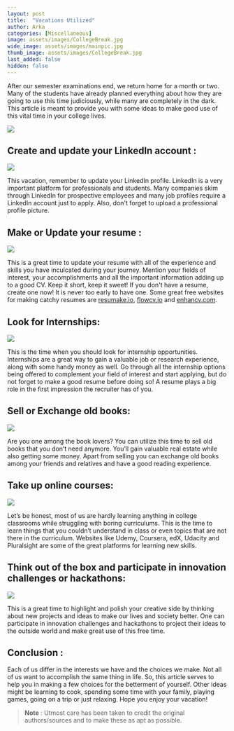 ```yaml
---
layout: post
title:  "Vacations Utilized"
author: Arka
categories: [Miscellaneous]
image: assets/images/CollegeBreak.jpg
wide_image: assets/images/mainpic.jpg
thumb_image: assets/images/CollegeBreak.jpg
last_added: false
hidden: false
---
```

After our semester examinations end, we return home for a month or two. Many of the students have already planned everything about how they are going to use this time judiciously, while many are completely in the dark. This article is meant to provide you with some ideas to make good use of this vital time in your college lives.

![](https://github.com/monsij/insight/raw/master/assets/images/mainpic.jpg)


## Create and update your LinkedIn account :

![](https://github.com/monsij/insight/raw/master/assets/images/linkedin.png)

This vacation, remember to update your LinkedIn profile. LinkedIn is a very important platform for professionals and students. Many companies skim through LinkedIn for prospective employees and many job profiles require a LinkedIn account just to apply. Also, don't forget to upload a professional profile picture.


## Make or Update your resume :

![](https://github.com/monsij/insight/raw/master/assets/images/resume.png)

This is a great time to update your resume with all of the experience and skills you have inculcated during your journey. Mention your fields of interest, your accomplishments and all the important information adding up to a good CV. Keep it short, keep it sweet! If you don't have a resume, create one now! It is never too early to have one. Some great free websites for making catchy resumes are [resumake.io](https://resumake.io/), [flowcv.io](https://flowcv.io/) and [enhancv.com](https://enhancv.com/).


## Look for Internships:

![](https://github.com/monsij/insight/raw/master/assets/images/intern.png)

This is the time when you should look for internship opportunities. Internships are a great way to gain a valuable job or research experience, along with some handy money as well. Go through all the internship options being offered to complement your field of interest and start applying, but do not forget to make a good resume before doing so! A resume plays a big role in the first impression the recruiter has of you.


## Sell or Exchange old books:

![](https://github.com/monsij/insight/raw/master/assets/images/books.png)

Are you one among the book lovers?
You can utilize this time to sell old books that you don’t need anymore. You’ll gain valuable real estate while also getting some money. Apart from selling you can exchange old books among your friends and relatives and have a good reading experience.


## Take up online courses:

![](https://github.com/monsij/insight/raw/master/assets/images/course.png)

Let’s be honest, most of us are hardly learning anything in college classrooms while struggling with boring curriculums. This is the time to learn things that you couldn’t understand in class or even topics that are not there in the curriculum. Websites like Udemy, Coursera, edX, Udacity and Pluralsight are some of the great platforms for learning new skills.


## Think out of the box and participate in innovation challenges or hackathons:

![](https://github.com/monsij/insight/raw/master/assets/images/hackathon.jpg)

This is a great time to highlight and polish your creative side by thinking about new projects and ideas to make our lives and society better. One can participate in innovation challenges and hackathons to project their ideas to the outside world and make great use of this free time.


## Conclusion :

Each of us differ in the interests we have and the choices we make. Not all of us want to accomplish the same thing in life. So, this article serves to help you in making a few choices for the betterment of yourself. Other ideas might be learning to cook, spending some time with your family, playing games, going on a trip or just relaxing. Hope you enjoy your vacation!



> **Note** :
Utmost care has been taken to credit the original authors/sources and to make these as apt as possible.
